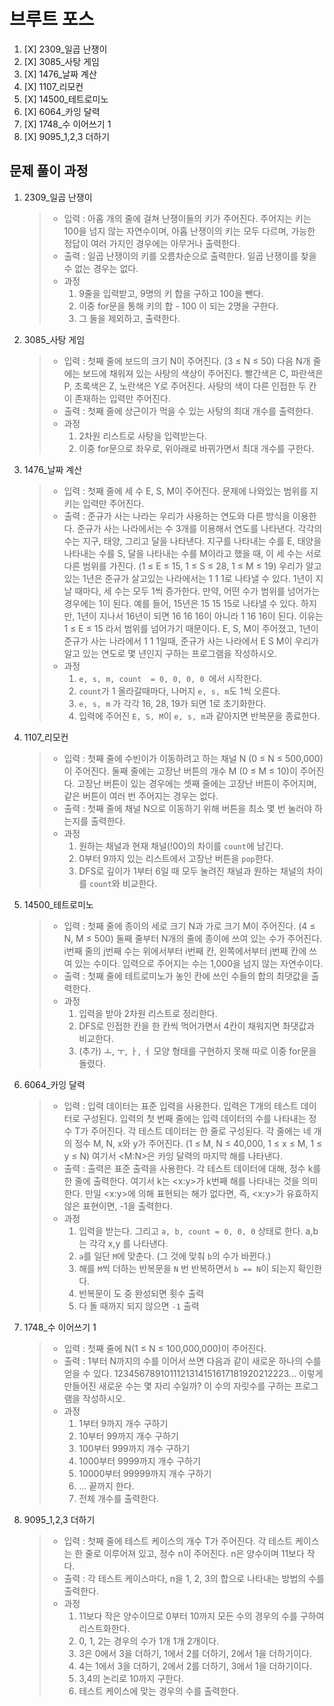 # 브루트 포스

1. [X] 2309_일곱 난쟁이
2. [X] 3085_사탕 게임
3. [X] 1476_날짜 계산
4. [X] 1107_리모컨
5. [X] 14500_테트로미노
6. [X] 6064_카잉 달력
7. [X] 1748_수 이어쓰기 1
8. [X] 9095_1,2,3 더하기

## 문제 풀이 과정

1. 2309_일곱 난쟁이

    > - 입력 : 아홉 개의 줄에 걸쳐 난쟁이들의 키가 주어진다. 주어지는 키는 100을 넘지 않는 자연수이며, 아홉 난쟁이의 키는 모두 다르며, 가능한 정답이 여러 가지인 경우에는 아무거나 출력한다.
    > - 출력 : 일곱 난쟁이의 키를 오름차순으로 출력한다. 일곱 난쟁이를 찾을 수 없는 경우는 없다.
    > - 과정
    >    1. 9줄을 입력받고, 9명의 키 합을 구하고 100을 뺀다.
    >    2. 이중 for문을 통해 키의 합 - 100 이 되는 2명을 구한다.
    >    3. 그 둘을 제외하고, 출력한다.

2. 3085_사탕 게임

    > - 입력 : 첫째 줄에 보드의 크기 N이 주어진다. (3 ≤ N ≤ 50)
    >   다음 N개 줄에는 보드에 채워져 있는 사탕의 색상이 주어진다. 빨간색은 C, 파란색은 P, 초록색은 Z, 노란색은 Y로 주어진다.
    >   사탕의 색이 다른 인접한 두 칸이 존재하는 입력만 주어진다.
    > - 출력 : 첫째 줄에 상근이가 먹을 수 있는 사탕의 최대 개수를 출력한다.
    > - 과정
    >    1. 2차원 리스트로 사탕을 입력받는다.
    >    3. 이중 for문으로 좌우로, 위아래로 바뀌가면서 최대 개수를 구한다.


3. 1476_날짜 계산

    > - 입력 : 첫째 줄에 세 수 E, S, M이 주어진다. 문제에 나와있는 범위를 지키는 입력만 주어진다.
    > - 출력 : 준규가 사는 나라는 우리가 사용하는 연도와 다른 방식을 이용한다. 준규가 사는 나라에서는 수 3개를 이용해서 연도를 나타낸다. 각각의 수는 지구, 태양, 그리고 달을 나타낸다.
    >   지구를 나타내는 수를 E, 태양을 나타내는 수를 S, 달을 나타내는 수를 M이라고 했을 때, 이 세 수는 서로 다른 범위를 가진다. (1 ≤ E ≤ 15, 1 ≤ S ≤ 28, 1 ≤ M ≤ 19)
    >   우리가 알고있는 1년은 준규가 살고있는 나라에서는 1 1 1로 나타낼 수 있다. 1년이 지날 때마다, 세 수는 모두 1씩 증가한다. 만약, 어떤 수가 범위를 넘어가는 경우에는 1이 된다.
    >   예를 들어, 15년은 15 15 15로 나타낼 수 있다. 하지만, 1년이 지나서 16년이 되면 16 16 16이 아니라 1 16 16이 된다. 이유는 1 ≤ E ≤ 15 라서 범위를 넘어가기 때문이다.
    >   E, S, M이 주어졌고, 1년이 준규가 사는 나라에서 1 1 1일때, 준규가 사는 나라에서 E S M이 우리가 알고 있는 연도로 몇 년인지 구하는 프로그램을 작성하시오.
    > - 과정
    >    1. `e, s, m, count  = 0, 0, 0, 0 `에서 시작한다.
    >    2. `count`가 1 올라갈때마다, 나머지 `e, s, m`도 1씩 오른다.
    >    3. `e, s, m` 가 각각 16, 28, 19가 되면 1로 초기화한다.
    >    4. 입력에 주어진 `E, S, M`이 `e, s, m`과 같아지면 반복문을 종료한다.

4. 1107_리모컨

    > - 입력 : 첫째 줄에 수빈이가 이동하려고 하는 채널 N (0 ≤ N ≤ 500,000)이 주어진다.  둘째 줄에는 고장난 버튼의 개수 M (0 ≤ M ≤ 10)이 주어진다. 고장난 버튼이 있는 경우에는 셋째 줄에는 고장난 버튼이 주어지며, 같은 버튼이 여러 번 주어지는 경우는 없다.
    > - 출력 : 첫째 줄에 채널 N으로 이동하기 위해 버튼을 최소 몇 번 눌러야 하는지를 출력한다.
    > - 과정
    >   1. 원하는 채널과 현재 채널(!00)의 차이를 `count`에 남긴다.
    >   2. 0부터 9까지 있는 리스트에서 고장난 버튼을 `pop`한다.
    >   3. DFS로 깊이가 1부터 6일 때 모두 눌려진 채널과 원하는 채널의 차이를 `count`와 비교한다.

5. 14500_테트로미노

    > - 입력 : 첫째 줄에 종이의 세로 크기 N과 가로 크기 M이 주어진다. (4 ≤ N, M ≤ 500)
    >   둘째 줄부터 N개의 줄에 종이에 쓰여 있는 수가 주어진다. i번째 줄의 j번째 수는 위에서부터 i번째 칸, 왼쪽에서부터 j번째 칸에 쓰여 있는 수이다. 입력으로 주어지는 수는 1,000을 넘지 않는 자연수이다.
    > - 출력 : 첫째 줄에 테트로미노가 놓인 칸에 쓰인 수들의 합의 최댓값을 출력한다.
    > - 과정
    >   1. 입력을 받아 2차원 리스트로 정리한다.
    >   2. DFS로 인접한 칸을 한 칸씩 먹어가면서 4칸이 채워지면 촤댓값과 비교한다.
    >   3. (추가) ㅗ, ㅜ, ㅏ, ㅓ 모양 형태를 구현하지 못해 따로 이중 for문을 돌렸다.

6. 6064_카잉 달력

    > - 입력 : 입력 데이터는 표준 입력을 사용한다. 입력은 T개의 테스트 데이터로 구성된다. 입력의 첫 번째 줄에는 입력 데이터의 수를 나타내는 정수 T가 주어진다. 각 테스트 데이터는 한 줄로 구성된다. 각 줄에는 네 개의 정수 M, N, x와 y가 주어진다. (1 ≤ M, N ≤ 40,000, 1 ≤ x ≤ M, 1 ≤ y ≤ N) 여기서 <M:N>은 카잉 달력의 마지막 해를 나타낸다.
    > - 출력 : 출력은 표준 출력을 사용한다. 각 테스트 데이터에 대해, 정수 k를 한 줄에 출력한다. 여기서 k는 <x:y>가 k번째 해를 나타내는 것을 의미한다. 만일 <x:y>에 의해 표현되는 해가 없다면, 즉, <x:y>가 유효하지 않은 표현이면, -1을 출력한다.
    > - 과정
    >   1. 입력을 받는다. 그리고 `a, b, count = 0, 0, 0` 상태로 한다. a,b는 각각 x,y 를 나타낸다.
    >   2. `a`를 일단 `M`에 맞춘다. (그 것에 맞춰 `b`의 수가 바뀐다.)
    >   3. 해를 `M`씩 더하는 반복문을 `N` 번 반복하면서 `b == N`이 되는지 확인한다.
    >   4. 반복문이 도 중 완성되면 횟수 출력
    >   5. 다 돌 때까지 되지 않으면 `-1` 출력

7. 1748_수 이어쓰기 1

    > - 입력 : 첫째 줄에 N(1 ≤ N ≤ 100,000,000)이 주어진다.
    > - 출력 : 1부터 N까지의 수를 이어서 쓰면 다음과 같이 새로운 하나의 수를 얻을 수 있다.
    >   1234567891011121314151617181920212223...
    >    이렇게 만들어진 새로운 수는 몇 자리 수일까? 이 수의 자릿수를 구하는 프로그램을 작성하시오.
    > - 과정
    >    1. 1부터 9까지 개수 구하기
    >    2. 10부터 99까지 개수 구하기
    >    3. 100부터 999까지 개수 구하기
    >    4. 1000부터 9999까지 개수 구하기
    >    5. 10000부터 99999까지 개수 구하기
    >    6. ... 끝까지 한다.
    >    7. 전체 개수를 출력한다.

8. 9095_1,2,3 더하기

    > - 입력 : 첫째 줄에 테스트 케이스의 개수 T가 주어진다. 각 테스트 케이스는 한 줄로 이루어져 있고, 정수 n이 주어진다. n은 양수이며 11보다 작다.
    > - 출력 : 각 테스트 케이스마다, n을 1, 2, 3의 합으로 나타내는 방법의 수를 출력한다.
    > - 과정
    >    1. 11보다 작은 양수이므로 0부터 10까지 모든 수의 경우의 수를 구하여 리스트화한다.
    >    2. 0, 1, 2는 경우의 수가 1개 1개 2개이다.
    >    3. 3은 0에서 3을 더하기, 1에서 2를 더하기, 2에서 1을 더하기이다.
    >    4. 4는 1에서 3을 더하기, 2에서 2를 더하기, 3에서 1을 더하기이다.
    >    5. 3,4의 논리로 10까지 구한다.
    >    6. 테스트 케이스에 맞는 경우의 수를 출력한다.